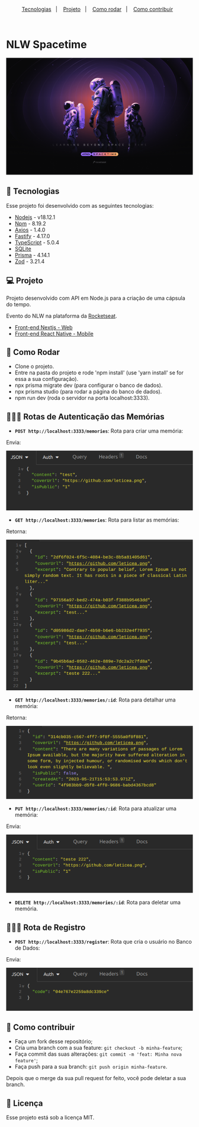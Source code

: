 <p align="center">
  <a href="#-tecnologias">Tecnologias</a>&nbsp;&nbsp;&nbsp;|&nbsp;&nbsp;&nbsp;
  <a href="#-projeto">Projeto</a>&nbsp;&nbsp;&nbsp;|&nbsp;&nbsp;&nbsp;
  <a href="#-como-rodar">Como rodar</a>&nbsp;&nbsp;&nbsp;|&nbsp;&nbsp;&nbsp;
  <a href="#-como-contribuir">Como contribuir</a>&nbsp;&nbsp;&nbsp;
  </p>

<br>

# NLW Spacetime

<p align="center">
  <img alt="" src=".github/wallpaper.png">
</p>

## 🚀 Tecnologias

Esse projeto foi desenvolvido com as seguintes tecnologias:

- [Nodejs](https://nodejs.org/en/) - v18.12.1
- [Npm](https://www.npmjs.com/) - 8.19.2
- [Axios](https://www.npmjs.com/package/axios) - 1.4.0
- [Fastify](https://www.fastify.io/) - 4.17.0
- [TypeScript](https://www.typescriptlang.org/) - 5.0.4
- [SQLite](https://www.sqlite.org/index.html)
- [Prisma](https://www.prisma.io/docs) - 4.14.1
- [Zod](https://zod.dev/) - 3.21.4

## 💻 Projeto

Projeto desenvolvido com API em Node.js para a criação de uma cápsula do tempo.

Evento do NLW na plataforma da [Rocketseat](https://www.rocketseat.com.br/).

- [Front-end Nextjs - Web](https://github.com/leticea/nlw-spacetime-web)
- [Front-end React Native - Mobile](https://github.com/leticea/nlw-spacetime-mobile)

## 🚀 Como Rodar

- Clone o projeto.
- Entre na pasta do projeto e rode 'npm install' (use 'yarn install' se for essa a sua configuração).
- npx prisma migrate dev (para configurar o banco de dados).
- npx prisma studio (para rodar a página do banco de dados).
- npm run dev (roda o servidor na porta localhost:3333).

## 👩🏿‍💻 Rotas de Autenticação das Memórias

- **`POST http://localhost:3333/memories`**: Rota para criar uma memória:

Envia:

<p align="center">
  <img alt="" src=".github/image.png">
</p>

- **`GET http://localhost:3333/memories`**: Rota para listar as memórias:

Retorna:

<p align="center">
  <img alt="" src=".github/image2.png">
</p>

- **`GET http://localhost:3333/memories/:id`**: Rota para detalhar uma memória:

Retorna:

<p align="center">
  <img alt="" src=".github/image3.png">
</p>

- **`PUT http://localhost:3333/memories/:id`**: Rota para atualizar uma memória:

Envia:

<p align="center">
  <img alt="" src=".github/image4.png">
</p>

- **`DELETE http://localhost:3333/memories/:id`**: Rota para deletar uma memória.

## 👩🏿‍💻 Rota de Registro

- **`POST http://localhost:3333/register`**: Rota que cria o usuário no Banco de Dados:

Envia:

<p align="center">
  <img alt="" src=".github/image5.png">
</p>

## 🤔 Como contribuir

- Faça um fork desse repositório;
- Cria uma branch com a sua feature: `git checkout -b minha-feature`;
- Faça commit das suas alterações: `git commit -m 'feat: Minha nova feature'`;
- Faça push para a sua branch: `git push origin minha-feature`.

Depois que o merge da sua pull request for feito, você pode deletar a sua branch.

## 📝 Licença

Esse projeto está sob a licença MIT.
